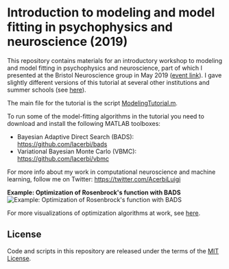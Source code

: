 # Introduction to modeling and model fitting in psychophysics and neuroscience (2019)

This repository contains materials for an introductory workshop to modeling and model fitting in psychophysics and neuroscience, part of which I presented at the Bristol Neuroscience group in May 2019 ([event link](http://www.bristol.ac.uk/neuroscience/events/diary/2019/ndforum-8may.html)). I gave slightly different versions of this tutorial at several other institutions and summer schools (see [here](http://luigiacerbi.com/tutorials/)).

The main file for the tutorial is the script [ModelingTutorial.m](https://github.com/lacerbi/workshop-bristol-2019/blob/master/ModelingTutorial.m).

To run some of the model-fitting algorithms in the tutorial you need to download and install the following MATLAB toolboxes:
  - Bayesian Adaptive Direct Search (BADS): https://github.com/lacerbi/bads
  - Variational Bayesian Monte Carlo (VBMC): https://github.com/lacerbi/vbmc

For more info about my work in computational neuroscience and machine learning, follow me on Twitter: https://twitter.com/AcerbiLuigi

**Example: Optimization of Rosenbrock's function with BADS** ![Example: Optimization of Rosenbrock's function with BADS](https://github.com/lacerbi/workshop-bristol-2019/blob/master/docs/bads-optimviz.gif "Example: Optimization of Rosenbrock's function with BADS")

For more visualizations of optimization algorithms at work, see [here](https://github.com/lacerbi/optimviz).


## License

Code and scripts in this repository are released under the terms of the [MIT License](https://github.com/lacerbi/workshop-bristol-2019/blob/master/LICENSE).
